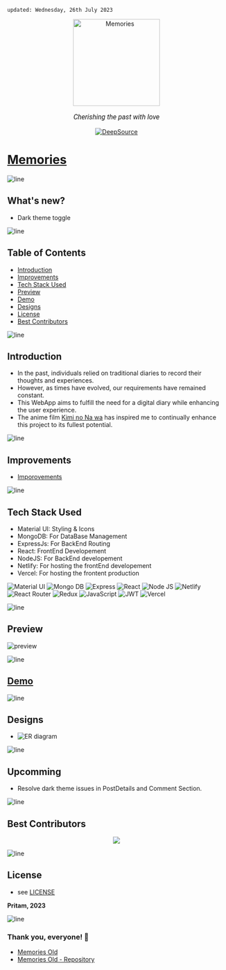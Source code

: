     updated: Wednesday, 26th July 2023

<div align=center>
    <a href="https://memories-pritam.vercel.app">
        <img width=200 src="https://github.com/warmachine028/memories/assets/75939390/33f03176-059a-43ed-b2a6-c9c492f75d14" alt="Memories">
    </a>
    <p style="font-family: roboto, calibri; font-size:12pt; font-style:italic"> Cherishing the past with love </p>
    <a href="https://deepsource.io/gh/warmachine028/memories/?ref=repository-badge">
        <img src="https://deepsource.io/gh/warmachine028/memories.svg/?label=active+issues&show_trend=true&token=yo-jfXJvA6yZ9Kbag8WQCuj2" alt="DeepSource">
    </a>
</div>

# [Memories](https://memories-pritam.vercel.app)

![line]

## What's new?

- Dark theme toggle

![line]

## Table of Contents

- [Introduction](#introduction)
- [Improvements](#improvements)
- [Tech Stack Used](#tech-stack-used)
- [Preview](#preview)
- [Demo](#demo)
- [Designs](#designs)
- [License](#license)
- [Best Contributors](#best-contributors)

![line]

## Introduction

- In the past, individuals relied on traditional diaries to record their thoughts and experiences.
- However, as times have evolved, our requirements have remained constant.
- This WebApp aims to fulfill the need for a digital diary while enhancing the user experience.
- The anime film [Kimi no Na wa](https://en.wikipedia.org/wiki/Your_Name) has inspired me to continually enhance this project to its fullest potential.

![line]

## Improvements

- [Imporovements](./client/README.md)

![line]

## Tech Stack Used

- Material UI: Styling & Icons
- MongoDB: For DataBase Management
- ExpressJs: For BackEnd Routing
- React: FrontEnd Developement
- NodeJS: For BackEnd developement
- Netlify: For hosting the frontEnd developement
- Vercel: For hosting the frontent production

![Material UI](https://img.shields.io/badge/Material--UI-0081CB?style=for-the-badge&logo=material-ui&logoColor=white) ![Mongo DB](https://img.shields.io/badge/MongoDB-4EA94B?style=for-the-badge&logo=mongodb&logoColor=white) ![Express](https://img.shields.io/badge/Express.js-404D59?style=for-the-badge) ![React](https://img.shields.io/badge/react-%2320232a.svg?style=for-the-badge&logo=react&logoColor=%2361DAFB)
![Node JS](https://img.shields.io/badge/Node.js-43853D?style=for-the-badge&logo=node.js&logoColor=white) ![Netlify](https://img.shields.io/badge/netlify-%23000000.svg?style=for-the-badge&logo=netlify&logoColor=#00C7B7) ![React Router](https://img.shields.io/badge/React_Router-CA4245?style=for-the-badge&logo=react-router&logoColor=white) ![Redux](https://img.shields.io/badge/Redux-593D88?style=for-the-badge&logo=redux&logoColor=white)
![JavaScript](https://img.shields.io/badge/javascript-%23323330.svg?style=for-the-badge&logo=javascript&logoColor=%23F7DF1E) ![JWT](https://img.shields.io/badge/json%20web%20tokens-323330?style=for-the-badge&logo=json-web-tokens&logoColor=pink) ![Vercel](https://img.shields.io/badge/Vercel-000000?style=for-the-badge&logo=vercel&logoColor=white)

![line]

## Preview

![preview](https://github.com/warmachine028/memories/assets/75939390/6b1ab1f2-42d1-4283-ba4d-1163f2a156d0)

![line]

## [Demo](assets/demo.gif)

![line]

## Designs

- ![ER diagram](https://github.com/warmachine028/memories/assets/75939390/d5ac36b6-2c2b-4987-8977-3620154afefd)

![line]

## Upcomming

- Resolve dark theme issues in PostDetails and Comment Section. 

![line]

## Best Contributors

<div align="center">
    <a  href="https://github.com/warmachine028/memories/graphs/contributors">
        <img src="https://contrib.rocks/image?repo=warmachine028/memories" />
    </a>
</div>

![line]

## License

- see [LICENSE]

**Pritam, 2023**

[license]: https://github.com/warmachine028/memories/blob/main/LICENSE

![line]


### Thank you, everyone! 💚

- [Memories Old](https://memories-old.vercel.app)
- [Memories Old - Repository](https://github.com/warmachine028/memories/tree/memories-old)

[line]: https://user-images.githubusercontent.com/75939390/137615281-3a875960-92cc-407f-97fe-fd2319bdb252.png
<!-- 26/07/23 -->
